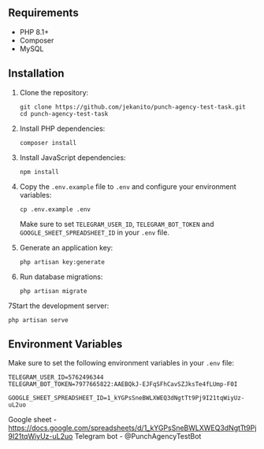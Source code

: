 ## Requirements

- PHP 8.1+
- Composer
- MySQL 

## Installation

1. Clone the repository:
   ```
   git clone https://github.com/jekanito/punch-agency-test-task.git
   cd punch-agency-test-task
   ```

2. Install PHP dependencies:
   ```
   composer install
   ```

3. Install JavaScript dependencies:
   ```
   npm install
   ```

4. Copy the `.env.example` file to `.env` and configure your environment variables:
   ```
   cp .env.example .env
   ```
   Make sure to set `TELEGRAM_USER_ID`, `TELEGRAM_BOT_TOKEN` and `GOOGLE_SHEET_SPREADSHEET_ID` in your `.env` file.

5. Generate an application key:
   ```
   php artisan key:generate
   ```

6. Run database migrations:
   ```
   php artisan migrate
   ```

7Start the development server:
   ```
   php artisan serve
   ```

## Environment Variables

Make sure to set the following environment variables in your `.env` file:

```
TELEGRAM_USER_ID=5762496344
TELEGRAM_BOT_TOKEN=7977665822:AAEBQkJ-EJFqSFhCavSZJksTe4fLUmp-F0I

GOOGLE_SHEET_SPREADSHEET_ID=1_kYGPsSneBWLXWEQ3dNgtTt9Pj9I21tqWiyUz-uL2uo
```

Google sheet - https://docs.google.com/spreadsheets/d/1_kYGPsSneBWLXWEQ3dNgtTt9Pj9I21tqWiyUz-uL2uo
Telegram bot - @PunchAgencyTestBot
